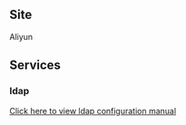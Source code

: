 ## Site
Aliyun

## Services

### ldap
<a href=https://github.com/AlvinWanCN/TechnologyCenter/tree/master/linux/docs/user_management/ldap>Click here to view ldap configuration manual</a>

